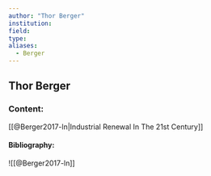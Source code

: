 ```yaml
---
author: "Thor Berger"
institution:
field:
type:
aliases:
  - Berger
---
```


## Thor Berger

### Content:
[[@Berger2017-ln|Industrial Renewal In The 21st Century]]

#### Bibliography:

![[@Berger2017-ln]]